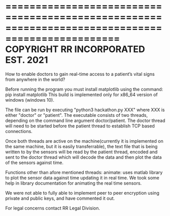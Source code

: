 =================================================================================================
                            COPYRIGHT RR INCORPORATED EST. 2021
=================================================================================================
How to enable doctors to gain real-time access to a patient’s vital signs from anywhere in the world?

Before running the program you must install matplotlib using the command: pip install matplotlib
This build is implemented only for x86_64 version of windows (windows 10).

The file can be run by executing "python3 hackathon.py XXX" where XXX is either "doctor" or "patient".
The executable consists of two threads, depending on the command line argument doctor/patient.
The doctor thread will need to be started before the patient thread to establish TCP based connections.

Once both threads are active on the machine(currently it is implemented on the same machine, but it is easily transferrable),
the text file that is being written to by the sensors will be read by the patient thread, encoded and sent to the doctor thread which will decode the data
and then plot the data of the sensors against time.

Functions other than afore mentioned threads:
animate: uses matlab library to plot the sensor data against time updating it in real time. We took some help in library documentation for animating the real time sensors.

We were not able to fully able to implement peer to peer encryption using private and public keys, and have commented it out.

For legal concerns contact RR Legal Division.
